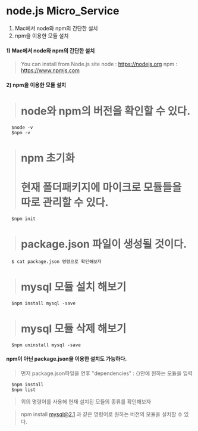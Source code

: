 # node.js Micro_Service

1. Mac에서 node와 npm의 간단한 설치
2. npm을 이용한 모듈 설치


#### 1) Mac에서 node와 npm의 간단한 설치

> You can install from Node.js site
> node : https://nodejs.org
> npm : https://www.npmjs.com

#### 2) npm을 이용한 모듈 설치


> # node와 npm의 버전을 확인할 수 있다.
```
  $node -v
  $npm -v
```
> # npm 초기화
> # 현재 폴더패키지에 마이크로 모듈들을 따로 관리할 수 있다.
```
  $npm init
```
> # package.json 파일이 생성될 것이다.
```
  $ cat package.json 명령으로 확인해보자
```

> # mysql 모듈 설치 해보기
```
  $npm install mysql -save
```
> # mysql 모듈 삭제 해보기
```
  $npm uninstall mysql -save
```

#### npm이 아닌 package.json을 이용한 설치도 가능하다.

> 먼저 package.json파일을 연후 "dependencies" : {}안에 원하는 모듈을 입력
```
  $npm install
  $npm list
```
> 위의 명령어를 사용해 현재 설치된 모듈의 종류를 확인해보자

> npm install mysql@2.1 과 같은 명령어로 원하는 버전의 모듈을 설치할 수 있다.
